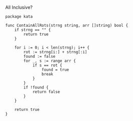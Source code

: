 All Inclusive?

    package kata
    
    func ContainAllRots(strng string, arr []string) bool {
        if strng == "" {
            return true
        }
    
        for i := 0; i < len(strng); i++ {
            rot := strng[i:] + strng[:i]
            found := false
            for _, s := range arr {
                if s == rot {
                    found = true
                    break
                }
            }
            if !found {
                return false
            }
        }
    
        return true
    }
